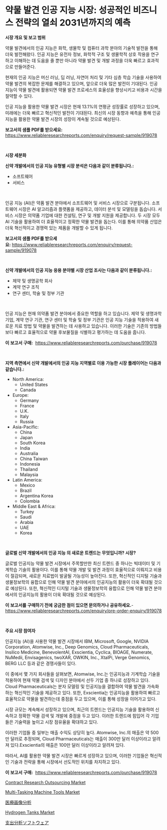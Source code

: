 <p><h1>약물 발견 인공 지능 시장: 성공적인 비즈니스 전략의 열쇠 2031년까지의 예측</h1></p><p><strong>시장 개요 및 보고 범위</strong></p>
<p><p>약물 발견에서의 인공 지능은 화학, 생물학 및 컴퓨터 과학 분야의 기술적 발전을 통해 더욱 발전해왔다. 인공 지능은 유전자 정보, 화학적 구조 및 생물학적 상호 작용을 연구하고 이해하는 데 도움을 줄 뿐만 아니라 약물 발견 및 개발 과정을 더욱 빠르고 효과적으로 만들어준다.</p><p>현재의 인공 지능은 머신 러닝, 딥 러닝, 자연어 처리 및 기타 심층 학습 기술을 사용하여 약물 발견의 복잡한 문제를 해결하고 있으며, 앞으로 더욱 많은 발전이 기대된다. 인공 지능이 약물 발견에 활용되면 약물 발견 프로세스의 효율성을 향상시키고 비용과 시간을 절약할 수 있다.</p><p>인공 지능을 활용한 약물 발견 시장은 현재 13.1%의 연평균 성장률로 성장하고 있으며, 미래에는 더욱 빠르고 혁신적인 발전이 기대된다. 최신의 시장 동향과 예측을 통해 인공 지능을 활용한 약물 발견 시장의 성장이 계속될 것으로 예상된다.</p></p>
<p><strong>보고서의 샘플 PDF를 받으세요:</strong> <a href="https://www.reliableresearchreports.com/enquiry/request-sample/919078">https://www.reliableresearchreports.com/enquiry/request-sample/919078</a></p>
<p>&nbsp;</p>
<p><strong>시장 세분화</strong></p>
<p><strong>신약 개발에서의 인공 지능 유형별 시장 분석은 다음과 같이 분류됩니다.:</strong></p>
<p><ul><li>소프트웨어</li><li>서비스</li></ul></p>
<p>&nbsp;</p>
<p><p>인공 지능 (AI)은 약품 발견 분야에서 소프트웨어 및 서비스 시장으로 구분됩니다. 소프트웨어 시장은 AI 알고리즘과 플랫폼을 제공하고, 데이터 분석 및 모델링을 돕습니다. 서비스 시장은 의약품 기업에 대한 컨설팅, 연구 및 개발 지원을 제공합니다. 두 시장 모두 AI 기술을 활용하여 더 효율적이고 정확한 약물 발견을 돕는다. 이를 통해 의약품 산업은 더욱 혁신적이고 경쟁력 있는 제품을 개발할 수 있게 됩니다.</p></p>
<p><strong>보고서의 샘플 PDF를 받으세요:</strong>&nbsp;<a href="https://www.reliableresearchreports.com/enquiry/request-sample/919078">https://www.reliableresearchreports.com/enquiry/request-sample/919078</a></p>
<p>&nbsp;</p>
<p><strong> 신약 개발에서의 인공 지능 응용 분야별 시장 산업 조사는 다음과 같이 분류됩니다.:</strong></p>
<p><ul><li>제약 및 생명공학 회사</li><li>계약 연구 조직</li><li>연구 센터, 학술 및 정부 기관</li></ul></p>
<p>&nbsp;</p>
<p><p>인공 지능은 현재 의약품 발견 분야에서 중요한 역할을 하고 있습니다. 제약 및 생명과학 기업, 계약 연구 기관, 연구 센터 및 학술 및 정부 기관은 인공 지능 기술을 적용하여 새로운 치료 방법 및 약물을 발견하는 데 사용하고 있습니다. 이러한 기술은 기존의 방법들보다 빠르고 효율적으로 약물 후보물질을 식별하고 평가하는 데 도움을 줍니다.</p></p>
<p><strong>이 보고서 구매:</strong>&nbsp; <a href="https://www.reliableresearchreports.com/purchase/919078">https://www.reliableresearchreports.com/purchase/919078</a></p>
<p>&nbsp;</p>
<p><strong>지역 측면에서 신약 개발에서의 인공 지능 지역별로 이용 가능한 시장 플레이어는 다음과 같습니다.:</strong></p>
<p><ul>
    <li>
        North America:
        <ul>
            <li>United States</li>
            <li>Canada</li>
        </ul>
    </li>
    <li>
        Europe:
        <ul>
            <li>Germany</li>
            <li>France</li>
            <li>U.K.</li>
            <li>Italy</li>
            <li>Russia</li>
        </ul>
    </li>
    <li>
        Asia-Pacific:
        <ul>
            <li>China</li>
            <li>Japan</li>
            <li>South Korea</li>
            <li>India</li>
            <li>Australia</li>
            <li>China Taiwan</li>
            <li>Indonesia</li>
            <li>Thailand</li>
            <li>Malaysia</li>
        </ul>
    </li>
    <li>
        Latin America:
        <ul>
            <li>Mexico</li>
            <li>Brazil</li>
            <li>Argentina Korea</li>
            <li>Colombia</li>
        </ul>
    </li>
    <li>
        Middle East & Africa:
        <ul>
            <li>Turkey</li>
            <li>Saudi</li>
            <li>Arabia</li>
            <li>UAE</li>
            <li>Korea</li>
        </ul>
    </li>
    </ul></p>
<p>&nbsp;</p>
<p><strong>글로벌 신약 개발에서의 인공 지능 의 새로운 트렌드는 무엇입니까? 시장?</strong></p>
<p><p>글로벌 인공지능 약물 발견 시장에서 주목할만한 최신 트렌드 중 하나는 빅데이터 및 기계학습 기술의 활용이다. 이를 통해 약물 개발 및 발견 과정이 효율적으로 이뤄지고 비용이 절감되며, 새로운 치료법이 발굴될 가능성이 높아진다. 또한, 혁신적인 디지털 기술과 생물정보학의 융합으로 인해 약물 발견 분야에서의 인공지능의 활용이 더욱 확대될 것으로 예상된다. 또한, 혁신적인 디지털 기술과 생물정보학의 융합으로 인해 약물 발견 분야에서의 인공지능의 활용이 더욱 확대될 것으로 예상된다.</p></p>
<p><strong>이 보고서를 구매하기 전에 궁금한 점이 있으면 문의하거나 공유하세요.</strong>- <a href="https://www.reliableresearchreports.com/enquiry/pre-order-enquiry/919078">https://www.reliableresearchreports.com/enquiry/pre-order-enquiry/919078</a></p>
<p>&nbsp;</p>
<p><strong>주요 시장 참여자</strong></p>
<p><p>인공지능 (AI)을 사용한 약물 발견 시장에서 IBM, Microsoft, Google, NVIDIA Corporation, Atomwise, Inc., Deep Genomics, Cloud Pharmaceuticals, Insilico Medicine, BenevolentAI, Exscientia, Cyclica, BIOAGE, Numerate, NuMedii, Envisagenics, twoXAR, OWKIN, Inc., XtalPi, Verge Genomics, BERG LLC 등과 같은 경쟁사들이 있다. </p><p>이 중에서 몇 가지 회사들을 살펴보면, Atomwise, Inc.는 인공지능과 기계학습 기술을 적용하여 현재 약물 검색 및 디자인 분야에서 선두 기업 중 하나로 성장하고 있다. Cloud Pharmaceuticals는 분자 모델링 및 인공지능을 결합하여 약물 발견을 가속화하는 혁신적인 기술을 제공하고 있다. 또한, Exscientia는 인공지능을 활용하여 빠르고 효율적으로 약물을 발견하는데 중점을 두고 있으며, 이를 통해 성장을 이어가고 있다.</p><p>시장 규모는 계속해서 성장하고 있으며, 최근의 트렌드는 인공지능 기술을 활용하여 신속하고 정확한 약물 검색 및 개발에 중점을 두고 있다. 이러한 트렌드에 힘입어 각 기업들은 기술력을 높이고 시장 점유율을 확대하고 있다.</p><p>이러한 기업들 중 일부는 매출 수익도 상당히 높다. Atomwise, Inc.의 매출은 약 500만 달러로 추정되며, Cloud Pharmaceuticals는 매출이 300만 달러 이상이라고 알려져 있다.Exscientia의 매출은 100만 달러 이상이라고 알려져 있다. </p><p>따라서, AI를 활용한 약물 발견 시장은 빠르게 성장하고 있으며, 이러한 기업들은 혁신적인 기술과 전략을 통해 시장에서 선도적인 위치를 차지하고 있다.</p></p>
<p><strong>이 보고서 구매:</strong>&nbsp;&nbsp;<a href="https://www.reliableresearchreports.com/purchase/919078">https://www.reliableresearchreports.com/purchase/919078</a></p>
<p><p><a href="https://github.com/mabutironaldo/Market-Research-Report-List-3/blob/main/contract-research-outsourcing-market.md">Contract Research Outsourcing Market</a></p><p><a href="https://issuu.com/reportprime-2/docs/multi-tasking-machine-tools-market-size-2030.pptx">Multi-Tasking Machine Tools Market</a></p><p><a href="https://github.com/lababdou/Market-Research-Report-List-2/blob/main/7816306182756.md">医療画像分析</a></p><p><a href="https://issuu.com/reportprime-2/docs/hydrogen-tanks-market-size-2030.pptx">Hydrogen Tanks Market</a></p><p><a href="https://github.com/mohamedbakry57/Market-Research-Report-List-2/blob/main/9404454182755.md">支出分析ソフトウェア</a></p></p>
